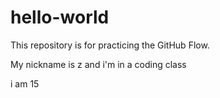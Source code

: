 # hello-world
This repository is for practicing the GitHub Flow.

My nickname is z and i'm in a coding class

i am 15
